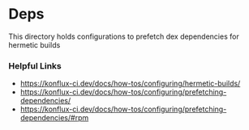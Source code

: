 # Deps

This directory holds configurations to prefetch dex dependencies for hermetic builds

### Helpful Links 

- https://konflux-ci.dev/docs/how-tos/configuring/hermetic-builds/
- https://konflux-ci.dev/docs/how-tos/configuring/prefetching-dependencies/
- https://konflux-ci.dev/docs/how-tos/configuring/prefetching-dependencies/#rpm